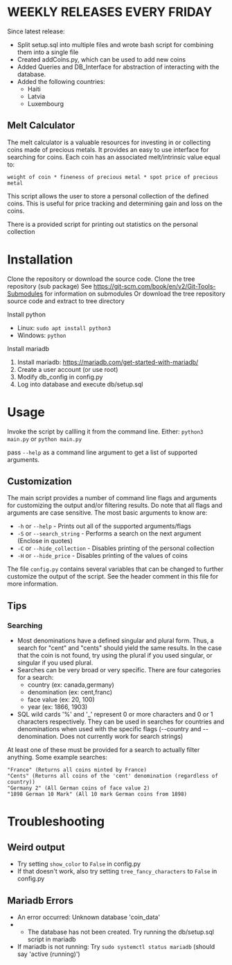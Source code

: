 # WEEKLY RELEASES EVERY FRIDAY

Since latest release:
* Split setup.sql into multiple files and wrote bash script for combining them into a single file
* Created addCoins.py, which can be used to add new coins
* Added Queries and DB_Interface for abstraction of interacting with the database.
* Added the following countries:
  * Haiti
  * Latvia
  * Luxembourg

## Melt Calculator

The melt calculator is a valuable resources for investing in or collecting coins made of precious metals. It provides an easy to use interface for searching for coins. Each coin has an associated melt/intrinsic value equal to:
    
    weight of coin * fineness of precious metal * spot price of precious metal

This script allows the user to store a personal collection of the defined coins. This is useful for price tracking and determining gain and loss on the coins.

There is a provided script for printing out statistics on the personal collection

# Installation

Clone the repository or download the source code.
Clone the tree repository (sub package)
    See https://git-scm.com/book/en/v2/Git-Tools-Submodules for information on submodules
Or download the tree repository source code and extract to tree directory

Install python
* Linux: `sudo apt install python3`
* Windows: `python`

Install mariadb
1. Install mariadb: https://mariadb.com/get-started-with-mariadb/
2. Create a user account (or use root)
3. Modify db_config in config.py
4. Log into database and execute db/setup.sql

# Usage

Invoke the script by callling it from the command line. Either:
`python3 main.py` or `python main.py`

pass `--help` as a command line argument to get a list of supported arguments.

## Customization

The main script provides a number of command line flags and arguments for customizing the output and/or filtering results. Do note that all flags and arguments are case sensitive. The most basic arguments to know are:
* `-h` or `--help` - Prints out all of the supported arguments/flags
* `-S` or `--search_string` - Performs a search on the next argument (Enclose in quotes)
* `-C` or `--hide_collection` - Disables printing of the personal collection
* `-H` or `--hide_price` - Disables printing of the values of coins

The file `config.py` contains several variables that can be changed to further customize the output of the script. See the header comment in this file for more information.

## Tips

### Searching

* Most denominations have a defined singular and plural form. Thus, a search for "cent" and "cents" should yield the same results. In the case that the coin is not found, try using the plural if you used singular, or singular if you used plural.
* Searches can be very broad or very specific. There are four categories for a search:
  * country (ex: canada,germany)
  * denomination (ex: cent,franc)
  * face value (ex: 20, 100)
  * year (ex: 1866, 1903)
* SQL wild cards '%' and '_' represent 0 or more characters and 0 or 1 characters respectively. They can be used in searches for countries and denominations when used with the specific flags (--country and --denomination. Does not currently work for search strings)

At least one of these must be provided for a search to actually filter anything. Some example searches:

    "France" (Returns all coins minted by France)
    "Cents" (Returns all coins of the 'cent' denomination (regardless of country))
    "Germany 2" (All German coins of face value 2)
    "1898 German 10 Mark" (All 10 mark German coins from 1898)

# Troubleshooting
## Weird output

* Try setting `show_color` to `False` in config.py
* If that doesn't work, also try setting `tree_fancy_characters` to `False` in config.py

## Mariadb Errors
* An error occurred: Unknown database 'coin_data'
* * The database has not been created. Try running the db/setup.sql script in mariadb
* If mariadb is not running: Try `sudo systemctl status mariadb` (should say 'active (running)')


